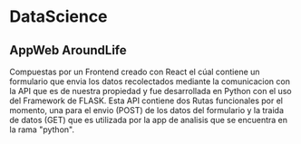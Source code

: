 # DataScience

## AppWeb AroundLife

Compuestas por un Frontend creado con React el cúal contiene un formulario que envia los datos recolectados mediante la comunicacion con la API que es de nuestra propiedad y fue desarrollada en Python con el uso del Framework de FLASK. Esta API contiene dos Rutas funcionales por el momento, una para el envio (POST) de los datos del formulario y la traida de datos (GET) que es utilizada por la app de analisis que se encuentra en la rama "python".
